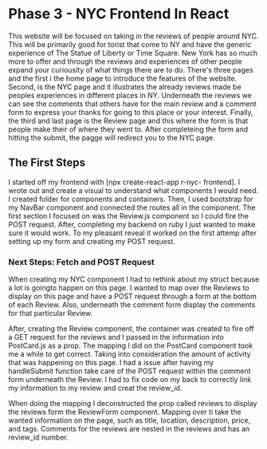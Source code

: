 # Phase 3 - NYC Frontend In React

This website will be focused on taking in the reviews of people around NYC.
This will be primarily good for torist that come to NY and have the generic experience of The Statue of Liberty or Time Square.
New York has so much more to offer and through the reviews and experiences of other people expand your curiousity of what things there are to do.
There's three pages and the first i the home page to introduce the features of the website.
Second, is the NYC page and it illustrates the already reviews made be peoples experiences in different places in NY.
Underneath the reviews we can see the comments that others have for the main review and a comment form to express your thanks for going to this place or your interest.
Finally, the third and last page is the Review page and this where the form is that people make their of where they went to.
After completeing the form and hitting the submit, the pagge will redirect you to the NYC page.

## The First Steps

I started off my frontend with [npx create-react-app r-nyc- frontend].
I wrote out and create a visual to understand what components I would need.
I created folder for components and containers.
Then, I used bootstrap for my NavBar component and connected the routes all in the component.
The first section I focused on was the Review.js component so I could fire the POST request.
After, completing my backend on ruby I just wanted to make sure it would work.
To my pleasant reveal it worked on the first attemp after setting up my form and creating my POST request.

### Next Steps: Fetch and POST Request

When creating my NYC component I had to rethink about my struct because a lot is goingto happen on this page.
I wanted to map over the Reviews to display on this page and have a POST request through a form at the bottom of each Review.
Also, underneath the comment form display the comments for that particular Review.

After, creating the Review component, the container was created to fire off a GET request for the reviews and I passed in the information into PostCard.js as a prop.
The mapping I did on the PostCard component took me a while to get correct.
Taking into consideration the amount of activity that was happening on this page.
I had a issue after having my handleSubmit function take care of the POST request within the comment form underneath the Review.
I had to fix code on my back to correctly link my information to my review and creat the review_id.

When doing the mapping I deconstructed the prop called reviews to display the reviews form the ReviewForm component.
Mapping over ti take the wanted information on the page, such as title, location, description, price, and tags.
Comments for the reviews are nested in the reviews and has an review_id number.
